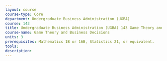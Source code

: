 ```yaml
---
layout: course 
course-type: Core
department: Undergraduate Business Administration (UGBA)
course: 143
title: Undergraduate Business Administration (UGBA) 143 Game Theory and Business Decisions
course-name: Game Theory and Business Decisions
units: 3
prerequisites: Mathematics 1B or 16B, Statistics 21, or equivalent.
tools: 
description: 
---
```

